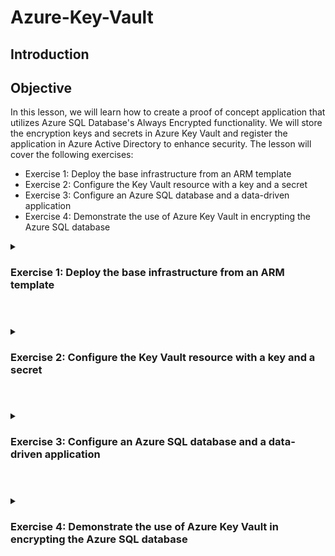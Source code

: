 # Azure-Key-Vault

<!-- <a href="https://www.flaticon.com/free-icons/c-sharp" title="c sharp icons">C sharp icons created by Iconika - Flaticon</a>
<a href="https://www.flaticon.com/free-icons/password" title="password icons">Password icons created by Freepik - Flaticon</a>-->

## Introduction

## Objective
In this lesson, we will learn how to create a proof of concept application that utilizes Azure SQL Database's Always Encrypted functionality. We will store the encryption keys and secrets in Azure Key Vault and register the application in Azure Active Directory to enhance security. The lesson will cover the following exercises:

- Exercise 1: Deploy the base infrastructure from an ARM template
- Exercise 2: Configure the Key Vault resource with a key and a secret
- Exercise 3: Configure an Azure SQL database and a data-driven application
- Exercise 4: Demonstrate the use of Azure Key Vault in encrypting the Azure SQL database

<details>
  
 <summary> 

### Exercise 1: Deploy the base infrastructure from an ARM template

  </summary>   
   
In this exercise, we will deploy an Azure virtual machine (VM) and an Azure SQL database using an ARM template. The VM will be pre-configured with Visual Studio 2019 and SQL Server Management Studio 2018.

- Sign in to the Azure portal using an account with Owner or Contributor role in the target subscription. 
- Search for "Deploy a custom template" in the Azure portal and select the option to build your own template in the editor. <br />
- Load the ARM template file provided in the lab resources. <br />
- Save the template and configure the deployment settings, such as the subscription, resource group, location, and admin credentials.<br />
- Review the settings and click Create to start the deployment.<br />

  >**Note**: that the deployment may take around 20-25 minutes to complete. 
  
  </details>
  
  #
  
  <details>
  
  <summary>

### Exercise 2: Configure the Key Vault resource with a key and a secret
    
  </summary> 

In this exercise, we will create and configure an Azure Key Vault resource. We will also add a key and a secret to the Key Vault.

- Open the Azure Cloud Shell and select PowerShell.<br />
- Run the provided PowerShell commands to create an Azure Key Vault in the specified resource group.<br />
- Take note of the Key Vault name and URI.<br />
- In the Azure portal, navigate to the Key Vault resource and configure access policies to allow key, secret, and certificate management.<br />
- Add a key to the Key Vault using the PowerShell command provided and verify its creation.<br />
- Add a secret to the Key Vault using the PowerShell command provided and verify its creation.<br />
  
  </details> 
  
  #
  
  <details>
  
  <summary>

### Exercise 3: Configure an Azure SQL database and a data-driven application
    
  </summary>

In this exercise, we will enable a client application to access the Azure SQL Database service and configure the necessary permissions.

- Register an application in Azure Active Directory (AD) to enable it to access the Azure SQL Database service. Note down the Application ID and create a client secret for the application.<br />
- Grant the application permissions to access the Key Vault by running the provided PowerShell command.<br />
- Retrieve the ADO.NET connection string for the Azure SQL Database.<br />
- Log on to the Azure VM that was deployed in Exercise 1, which has Visual Studio 2019 and SQL Server Management Studio 2018 installed.<br />
  
  </details>
  
  #
  
  <details> 
  
  <summary>   

### Exercise 4: Demonstrate the use of Azure Key Vault in encrypting the Azure SQL database

  </summary> 
    
In this exercise, we will demonstrate the use of Azure Key Vault in encrypting the Azure SQL database.

- Using Visual Studio 2019 on the Azure VM, open the provided program.cs file.<br />
- Replace the connection string with the ADO.NET connection string retrieved in Exercise 3.<br />
- Follow the code comments to implement the necessary code for encrypting and decrypting sensitive data using Always Encrypted.<br />
- Build and run the application to see how Azure Key Vault is used to encrypt and decrypt data in the Azure SQL database.<br />

## Reflection:
In this lesson, we have learned how to create a proof of concept application that utilizes Azure SQL Database's Always Encrypted functionality with the support.




